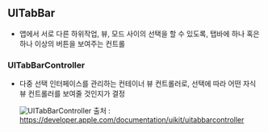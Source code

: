 ## UITabBar
- 앱에서 서로 다른 하위작업, 뷰, 모드 사이의 선택을 할 수 있도록, 탭바에 하나 혹은 하나 이상의 버튼을 보여주는 컨트롤

### UITabBarController
- 다중 선택 인터페이스를 관리하는 컨테이너 뷰 컨트롤러로, 선택에 따라 어떤 자식 뷰 컨트롤러를 보여줄 것인지가 결정


  ![UITabBarController](https://user-images.githubusercontent.com/46417892/138852854-3c6f754f-ca13-4073-8955-1645de35330f.png)
  출처 : https://developer.apple.com/documentation/uikit/uitabbarcontroller
